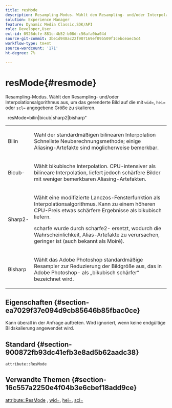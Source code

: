 ```yaml
---
title: resMode
description: Resampling-Modus. Wählt den Resampling- und/oder Interpolationsalgorithmus aus, um das gerenderte Bild auf die mit wid=, hei= oder scl= angegebene Größe zu skalieren.
solution: Experience Manager
feature: Dynamic Media Classic,SDK/API
role: Developer,User
exl-id: 0926dcfe-881c-4b52-b08d-c56afa0ba04d
source-git-commit: 3be1d948ac22f907169ef09b509f1cebceaec5c4
workflow-type: tm+mt
source-wordcount: '171'
ht-degree: 7%

---
```


# resMode{#resmode}

Resampling-Modus. Wählt den Resampling- und/oder Interpolationsalgorithmus aus, um das gerenderte Bild auf die mit `wid=`, `hei=` oder `scl=` angegebene Größe zu skalieren.

` `resMode=bilin|bicub|sharp2|bisharp“

<table id="table_AF954C101B30473FAFE9930C7B694305"> 
 <tbody> 
  <tr> 
   <td colname="col1"> <p> <span class="+ topic/ph pr-d/codeph codeph"> Bilin </span> </p> </td> 
   <td colname="col2"> <p>Wahl der standardmäßigen bilinearen Interpolation Schnellste Neuberechnungsmethode; einige Aliasing-Artefakte sind möglicherweise bemerkbar. </p> </td> 
  </tr> 
  <tr> 
   <td colname="col1"> <p> <span class="+ topic/ph pr-d/codeph codeph"> Bicub-</span> </p> </td> 
   <td colname="col2"> <p>Wählt bikubische Interpolation. CPU-intensiver als bilineare Interpolation, liefert jedoch schärfere Bilder mit weniger bemerkbaren Aliasing-Artefakten. </p> </td> 
  </tr> 
  <tr> 
   <td colname="col1"> <p> <span class="+ topic/ph pr-d/codeph codeph"> Sharp2-</span> </p> </td> 
   <td colname="col2"> <p>Wählt eine modifizierte Lanczos-Fensterfunktion als Interpolationsalgorithmus. Kann zu einem höheren CPU-Preis etwas schärfere Ergebnisse als bikubisch liefern. </p> <p> <span class="codeph"> scharfe </span> wurde durch <span class="codeph"> scharfe2-</span> ersetzt, wodurch die Wahrscheinlichkeit, Alias-Artefakte zu verursachen, geringer ist (auch bekannt als Moiré). </p> </td> 
  </tr> 
  <tr> 
   <td colname="col1"> <p> <span class="codeph"> Bisharp </span> </p> </td> 
   <td colname="col2"> <p>Wählt das <span class="keyword"> Adobe Photoshop </span> standardmäßige Resampler zur Reduzierung der Bildgröße aus, das in <span class="keyword"> Adobe Photoshop-</span> als „bikubisch schärfer“ bezeichnet wird. </p> </td> 
  </tr> 
 </tbody> 
</table>

## Eigenschaften {#section-ea7029f37e094d9cb85646b85fbac0ce}

Kann überall in der Anfrage auftreten. Wird ignoriert, wenn keine endgültige Bildskalierung angewendet wird.

## Standard {#section-900872fb93dc41efb3e8ad5b62aadc38}

`attribute::ResMode`

## Verwandte Themen {#section-16c557a2250e4f04b3e6cbef18add9ce}

[attribute::ResMode](../../../../../ir-api/material-cat/image-rendering-api-ref/c-ir-material-catalog/c-ir-attributes-reference/r-ir-cat-resmode.md#reference-fdca7eb6d5104fdeae9d6ac42251db82) , [wid=](../../../../../ir-api/http-protocol/image-rendering-api-ref/c-ir-http-protocol-ref/c-ir-http-protocol-command-reference/r-ir-wid.md#reference-b7e691b0624941168c94b2749ae233ec), [hei=](../../../../../ir-api/http-protocol/image-rendering-api-ref/c-ir-http-protocol-ref/c-ir-http-protocol-command-reference/r-ir-hei.md#reference-1c08f60365a94417a39867c09cac5478), [scl=](../../../../../ir-api/http-protocol/image-rendering-api-ref/c-ir-http-protocol-ref/c-ir-http-protocol-command-reference/r-ir-scl.md#reference-b14b51a6cbe34f0bba42880540592f29)
